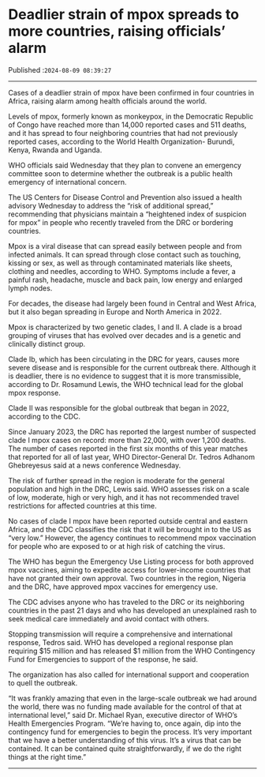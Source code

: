 # Deadlier strain of mpox spreads to more countries, raising officials’ alarm

Published :`2024-08-09 08:39:27`

---

Cases of a deadlier strain of mpox have been confirmed in four countries in Africa, raising alarm among health officials around the world.

Levels of mpox, formerly known as monkeypox, in the Democratic Republic of Congo have reached more than 14,000 reported cases and 511 deaths, and it has spread to four neighboring countries that had not previously reported cases, according to the World Health Organization- Burundi, Kenya, Rwanda and Uganda.

WHO officials said Wednesday that they plan to convene an emergency committee soon to determine whether the outbreak is a public health emergency of international concern.

The US Centers for Disease Control and Prevention also issued a health advisory Wednesday to address the “risk of additional spread,” recommending that physicians maintain a “heightened index of suspicion for mpox” in people who recently traveled from the DRC or bordering countries.

Mpox is a viral disease that can spread easily between people and from infected animals. It can spread through close contact such as touching, kissing or sex, as well as through contaminated materials like sheets, clothing and needles, according to WHO. Symptoms include a fever, a painful rash, headache, muscle and back pain, low energy and enlarged lymph nodes.

For decades, the disease had largely been found in Central and West Africa, but it also began spreading in Europe and North America in 2022.

Mpox is characterized by two genetic clades, I and II. A clade is a broad grouping of viruses that has evolved over decades and is a genetic and clinically distinct group.

Clade Ib, which has been circulating in the DRC for years, causes more severe disease and is responsible for the current outbreak there. Although it is deadlier, there is no evidence to suggest that it is more transmissible, according to Dr. Rosamund Lewis, the WHO technical lead for the global mpox response.

Clade II was responsible for the global outbreak that began in 2022, according to the CDC.

Since January 2023, the DRC has reported the largest number of suspected clade I mpox cases on record: more than 22,000, with over 1,200 deaths. The number of cases reported in the first six months of this year matches that reported for all of last year, WHO Director-General Dr. Tedros Adhanom Ghebreyesus said at a news conference Wednesday.

The risk of further spread in the region is moderate for the general population and high in the DRC, Lewis said. WHO assesses risk on a scale of low, moderate, high or very high, and it has not recommended travel restrictions for affected countries at this time.

No cases of clade I mpox have been reported outside central and eastern Africa, and the CDC classifies the risk that it will be brought in to the US as “very low.” However, the agency continues to recommend mpox vaccination for people who are exposed to or at high risk of catching the virus.

The WHO has begun the Emergency Use Listing process for both approved mpox vaccines, aiming to expedite access for lower-income countries that have not granted their own approval. Two countries in the region, Nigeria and the DRC, have approved mpox vaccines for emergency use.

The CDC advises anyone who has traveled to the DRC or its neighboring countries in the past 21 days and who has developed an unexplained rash to seek medical care immediately and avoid contact with others.

Stopping transmission will require a comprehensive and international response, Tedros said. WHO has developed a regional response plan requiring $15 million and has released $1 million from the WHO Contingency Fund for Emergencies to support of the response, he said.

The organization has also called for international support and cooperation to quell the outbreak.

“It was frankly amazing that even in the large-scale outbreak we had around the world, there was no funding made available for the control of that at international level,” said Dr. Michael Ryan, executive director of WHO’s Health Emergencies Program. “We’re having to, once again, dip into the contingency fund for emergencies to begin the process. It’s very important that we have a better understanding of this virus. It’s a virus that can be contained. It can be contained quite straightforwardly, if we do the right things at the right time.”

---


